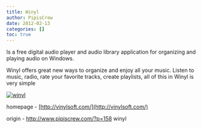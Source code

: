 ```yaml
---
title: Winyl
author: PipisCrew
date: 2012-02-13
categories: []
toc: true
---
```


Is a free digital audio player and audio library application for organizing and playing audio on Windows.

Winyl offers great new ways to organize and enjoy all your music. Listen to music, radio, rate your favorite tracks, create playlists, all of this in Winyl is very simple

[![](https://www.pipiscrew.com/wp-content/uploads/2011/12/winyl.png "winyl")](https://www.pipiscrew.com/wp-content/uploads/2011/12/winyl.png)

homepage - [http://vinylsoft.com/](http://vinylsoft.com/)

origin - http://www.pipiscrew.com/?p=158 winyl